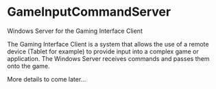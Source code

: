 # GameInputCommandServer

Windows Server for the Gaming Interface Client

The Gaming Interface Client is a system that allows the use of a 
remote device (Tablet for example) to provide input into a complex game 
or application.  The Windows Server receives commands and passes them onto
the game.  

More details to come later...

